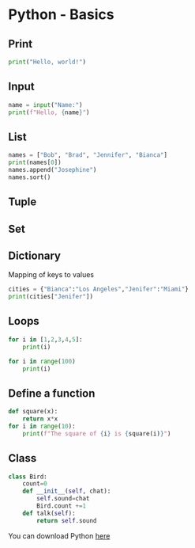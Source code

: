 # Python - Basics




## Print

```python
print("Hello, world!")
```

## Input

```python
name = input("Name:")
print(f"Hello, {name}")
```


## List


```python
names = ["Bob", "Brad", "Jennifer", "Bianca"]
print(names[0])
names.append("Josephine")
names.sort()
```




## Tuple


## Set


## Dictionary

Mapping of keys to values

```python
cities = {"Bianca":"Los Angeles","Jenifer":"Miami"}
print(cities["Jenifer"])
```


## Loops

```python
for i in [1,2,3,4,5]:
    print(i)
```


```python
for i in range(100)
    print(i)
```

## Define a function

```python
def square(x):
    return x*x
for i in range(10):
    print(f"The square of {i} is {square(i)}")
```


## Class

```python
class Bird:
    count=0
    def __init__(self, chat):
        self.sound=chat
        Bird.count +=1
    def talk(self):
        return self.sound
 ```
 
 
 
 



You can download Python [here](https://www.python.org/)

